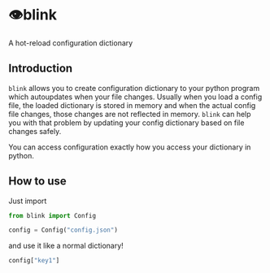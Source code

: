 # :eye:blink
A hot-reload configuration dictionary

## Introduction

`blink` allows you to create configuration dictionary to your python program which autoupdates when your file changes. Usually when you load a config file, the loaded dictionary is stored in memory and when the actual config file changes, those changes are not reflected in memory. `blink` can help you with that problem by updating your config dictionary based on file changes safely.

You can access configuration exactly how you access your dictionary in python.

## How to use

Just import

```python
from blink import Config

config = Config("config.json")
```

and use it like a normal dictionary!

```python
config["key1"]
```
